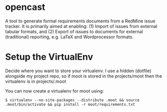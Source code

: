 opencast
========

A tool to generate formal requirements documents from a RedMine issue tracker. It is primarily aimed at enabling:
	(1) Import of issues from external tabular formats, and
	(2) Export of issues to documents for external (traditional) reporting, e.g. LaTeX and Wordprocessor formats.


Setup the VirtualEnv
====================
Decide where you want to store your virtualenv. I use a hidden (dotfile) alongside my project repo, so if moot is stored in the projects/moot then the virtualenv is in projects/.moot

You can now create a virtualenv for moot using:

    $ virtualenv --no-site-packages --distribute .moot && source .moot/bin/activate && pip install -r moot/requirements.txt
